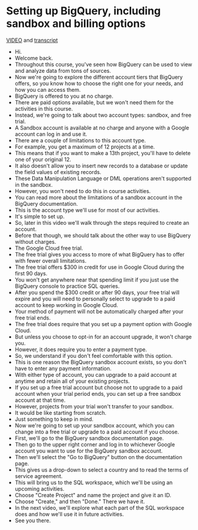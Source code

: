 # Setting up BigQuery, including sandbox and billing options

[VIDEO](./resources/1_VIDEO_Setting-up-BigQuery-including-sandbox-and-billing-options.mp4) and [transcript](./resources/1_VIDEO_Setting-up-BigQuery-including-sandbox-and-billing-options.txt)

- Hi.
- Welcome back.
- Throughout this course, you've seen how BigQuery can be used to view and analyze data from tons of sources.
- Now we're going to explore the different account tiers that BigQuery offers, so you know how to choose the right one for your needs, and how you can access them.
- BigQuery is offered to you at no charge.
- There are paid options available, but we won't need them for the activities in this course.
- Instead, we're going to talk about two account types: sandbox, and free trial.
- A Sandbox account is available at no charge and anyone with a Google account can log in and use it.
- There are a couple of limitations to this account type.
- For example, you get a maximum of 12 projects at a time.
- This means that if you want to make a 13th project, you'll have to delete one of your original 12.
- It also doesn't allow you to insert new records to a database or update the field values of existing records.
- These Data Manipulation Language or DML operations aren't supported in the sandbox.
- However, you won't need to do this in course activities.
- You can read more about the limitations of a sandbox account in the BigQuery documentation.
- This is the account type we'll use for most of our activities.
- It's simple to set up.
- So, later in this video we'll walk through the steps required to create an account.
- Before that though, we should talk about the other way to use BigQuery without charges.
- The Google Cloud free trial.
- The free trial gives you access to more of what BigQuery has to offer with fewer overall limitations.
- The free trial offers $300 in credit for use in Google Cloud during the first 90 days.
- You won't get anywhere near that spending limit if you just use the BigQuery console to practice SQL queries.
- After you spend the $300 credit or after 90 days, your free trial will expire and you will need to personally select to upgrade to a paid account to keep working in Google Cloud.
- Your method of payment will not be automatically charged after your free trial ends.
- The free trial does require that you set up a payment option with Google Cloud.
- But unless you choose to opt-in for an account upgrade, it won't charge you.
- However, it does require you to enter a payment type.
- So, we understand if you don't feel comfortable with this option.
- This is one reason the BigQuery sandbox account exists, so you don't have to enter any payment information.
- With either type of account, you can upgrade to a paid account at anytime and retain all of your existing projects.
- If you set up a free trial account but choose not to upgrade to a paid account when your trial period ends, you can set up a free sandbox account at that time.
- However, projects from your trial won't transfer to your sandbox.
- It would be like starting from scratch.
- Just something to keep in mind.
- Now we're going to set up your sandbox account, which you can change into a free trial or upgrade to a paid account if you choose.
- First, we'll go to the BigQuery sandbox documentation page.
- Then go to the upper right corner and log in to whichever Google account you want to use for the BigQuery sandbox account.
- Then we'll select the "Go to BigQuery" button on the documentation page.
- This gives us a drop-down to select a country and to read the terms of service agreement.
- This will bring us to the SQL workspace, which we'll be using an upcoming activities.
- Choose "Create Project" and name the project and give it an ID.
- Choose "Create," and then "Done." There we have it.
- In the next video, we'll explore what each part of the SQL workspace does and how we'll use it in future activities.
- See you there.